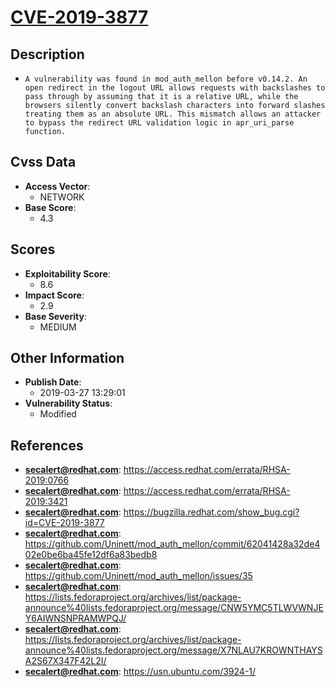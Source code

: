 
# [CVE-2019-3877](https://access.redhat.com/errata/RHSA-2019:0766)

## Description

- `A vulnerability was found in mod_auth_mellon before v0.14.2. An open redirect in the logout URL allows requests with backslashes to pass through by assuming that it is a relative URL, while the browsers silently convert backslash characters into forward slashes treating them as an absolute URL. This mismatch allows an attacker to bypass the redirect URL validation logic in apr_uri_parse function.`

## Cvss Data

- **Access Vector**:
  - NETWORK
- **Base Score**:
  - 4.3

## Scores

- **Exploitability Score**:
  - 8.6
- **Impact Score**:
  - 2.9
- **Base Severity**:
  - MEDIUM

## Other Information

- **Publish Date**:
  - 2019-03-27 13:29:01
- **Vulnerability Status**:
  - Modified

## References

- **secalert@redhat.com**: https://access.redhat.com/errata/RHSA-2019:0766
- **secalert@redhat.com**: https://access.redhat.com/errata/RHSA-2019:3421
- **secalert@redhat.com**: https://bugzilla.redhat.com/show_bug.cgi?id=CVE-2019-3877
- **secalert@redhat.com**: https://github.com/Uninett/mod_auth_mellon/commit/62041428a32de402e0be6ba45fe12df6a83bedb8
- **secalert@redhat.com**: https://github.com/Uninett/mod_auth_mellon/issues/35
- **secalert@redhat.com**: https://lists.fedoraproject.org/archives/list/package-announce%40lists.fedoraproject.org/message/CNW5YMC5TLWVWNJEY6AIWNSNPRAMWPQJ/
- **secalert@redhat.com**: https://lists.fedoraproject.org/archives/list/package-announce%40lists.fedoraproject.org/message/X7NLAU7KROWNTHAYSA2S67X347F42L2I/
- **secalert@redhat.com**: https://usn.ubuntu.com/3924-1/
